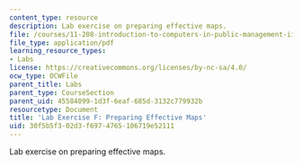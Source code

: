 ```yaml
---
content_type: resource
description: Lab exercise on preparing effective maps.
file: /courses/11-208-introduction-to-computers-in-public-management-ii-january-iap-2002/30f5b5f302d3f6974765106719e52111_notes06.pdf
file_type: application/pdf
learning_resource_types:
- Labs
license: https://creativecommons.org/licenses/by-nc-sa/4.0/
ocw_type: OCWFile
parent_title: Labs
parent_type: CourseSection
parent_uid: 45584099-1d3f-6eaf-685d-3132c779932b
resourcetype: Document
title: 'Lab Exercise F: Preparing Effective Maps'
uid: 30f5b5f3-02d3-f697-4765-106719e52111
---
```

Lab exercise on preparing effective maps.